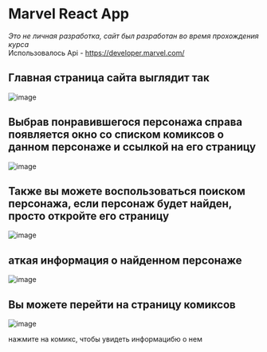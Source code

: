 # Marvel React App

*Это не личная разработка, сайт был разработан во время прохождения курса*\
Использовалось Api - https://developer.marvel.com/

## Главная страница сайта выглядит так

![image](https://github.com/2Drotz/MarvelApp/assets/50268595/19e53814-c9eb-4e83-be65-99c4cc13e309)

## Выбрав понравившегося персонажа справа появляется окно со списком комиксов о данном персонаже и ссылкой на его страницу

![image](https://github.com/2Drotz/MarvelApp/assets/50268595/d8641732-05e6-4221-83c6-d4521493c720)

## Также вы можете воспользоваться поиском персонажа, если персонаж будет найден, просто откройте его страницу

![image](https://github.com/2Drotz/MarvelApp/assets/50268595/dfbf16d1-dc9a-45d1-a386-cbd902951af4)

## аткая информация о найденном персонаже

![image](https://github.com/2Drotz/MarvelApp/assets/50268595/f7156ada-cdd7-4266-81c0-f35943eecf5f)

## Вы можете перейти на страницу комиксов
![image](https://github.com/2Drotz/MarvelApp/assets/50268595/95ab1ab8-977d-4bc6-adfd-1e1a5f93e887)

нажмите на комикс, чтобы увидеть информацибю о нем
